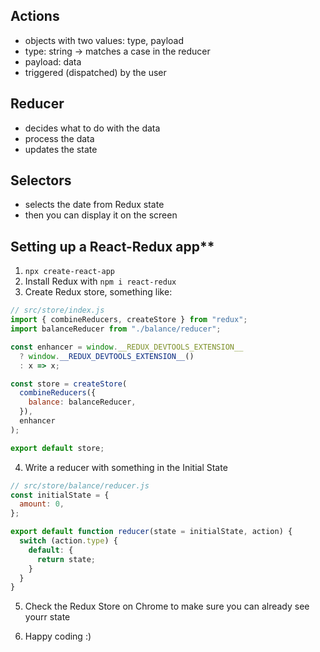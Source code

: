 ## Actions

- objects with two values: type, payload
- type: string -> matches a case in the reducer
- payload: data
- triggered (dispatched) by the user 

## Reducer

- decides what to do with the data
- process the data
- updates the state

## Selectors

- selects the date from Redux state
- then you can display it on the screen

## Setting up a React-Redux app**

1. `npx create-react-app`
2. Install Redux with `npm i react-redux`
3. Create Redux store, something like:

```js
// src/store/index.js
import { combineReducers, createStore } from "redux";
import balanceReducer from "./balance/reducer";

const enhancer = window.__REDUX_DEVTOOLS_EXTENSION__
  ? window.__REDUX_DEVTOOLS_EXTENSION__()
  : x => x;

const store = createStore(
  combineReducers({
    balance: balanceReducer,
  }),
  enhancer
);

export default store;
```

4. Write a reducer with something in the Initial State

```js
// src/store/balance/reducer.js
const initialState = {
  amount: 0,
};

export default function reducer(state = initialState, action) {
  switch (action.type) {
    default: {
      return state;
    }
  }
}
```

5. Check the Redux Store on Chrome to make sure you can already see yourr state

6. Happy coding :)